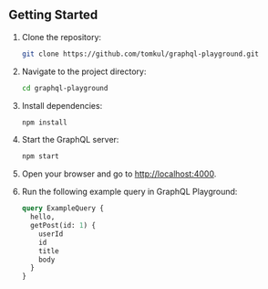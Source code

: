 ## Getting Started

1. Clone the repository:

    ```bash
    git clone https://github.com/tomkul/graphql-playground.git
    ```

2. Navigate to the project directory:

    ```bash
    cd graphql-playground
    ```

3. Install dependencies:

    ```bash
    npm install
    ```

4. Start the GraphQL server:

    ```bash
    npm start
    ```

5. Open your browser and go to [http://localhost:4000](http://localhost:4000).

6. Run the following example query in GraphQL Playground:

    ```graphql
    query ExampleQuery {
      hello,
      getPost(id: 1) {
        userId
        id
        title
        body
      }
    }
    ```
